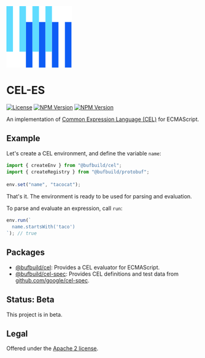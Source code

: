 [![The Buf logo](.github/buf-logo.svg)][buf]

# CEL-ES

[![License](https://img.shields.io/github/license/bufbuild/cel-es?color=blue)](./LICENSE) [![NPM Version](https://img.shields.io/npm/v/@bufbuild/cel/latest?color=green&label=%40bufbuild%2Fcel)](https://www.npmjs.com/package/@bufbuild/cel) [![NPM Version](https://img.shields.io/npm/v/@bufbuild/cel-spec/latest?color=green&label=%40bufbuild%2Fcel-spec)](https://www.npmjs.com/package/@bufbuild/cel-spec)

An implementation of [Common Expression Language (CEL)][cel] for ECMAScript.

## Example

Let's create a CEL environment, and define the variable `name`:

```ts
import { createEnv } from "@bufbuild/cel";
import { createRegistry } from "@bufbuild/protobuf";

env.set("name", "tacocat");
```

That's it. The environment is ready to be used for parsing and evaluation.

To parse and evaluate an expression, call `run`:

```ts
env.run(`
  name.startsWith('taco')
`); // true
```


## Packages

- [@bufbuild/cel](https://www.npmjs.com/package/@bufbuild/cel):
  Provides a CEL evaluator for ECMAScript.
- [@bufbuild/cel-spec](https://www.npmjs.com/package/@bufbuild/cel-spec):
  Provides CEL definitions and test data from [github.com/google/cel-spec](https://github.com/google/cel-spec).


## Status: Beta

This project is in beta.


## Legal

Offered under the [Apache 2 license][license].

[buf]: https://buf.build
[cel]: https://cel.dev
[license]: LICENSE
[contributing]: .github/CONTRIBUTING.md
